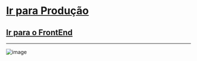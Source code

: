 <h1>
  <a href="https://todo-list-front-end-six.vercel.app/" target="_blank">Ir para Produção</a>
</h1>

<h2>
  <a href="https://github.com/brunovittoria/todo-list-front-end" target="_blank">Ir para o FrontEnd</a>
</h2>

<hr />

![image](https://github.com/user-attachments/assets/3761fd1f-eb18-449d-9910-4ef595f8f81f)
